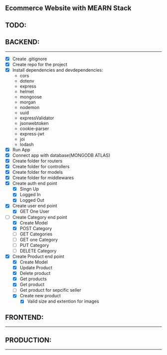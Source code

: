 ## Ecommerce Website with MEARN Stack

## TODO:

## BACKEND:
----
* [x] Create .gitignore
* [x] Create repo for the project
* [x] Install dependencies and devdependencies:
    * cors
    * dotenv
    * express
    * helmet
    * mongoose
    * morgan
    * nodemon
    * uuid
    * expressValidator
    * jsonwebtoken
    * cookie-parser
    * express-jwt
    * joi
    * lodash
* [x] Run App
* [x] Connect app with database(MONGODB ATLAS)
* [x] Create folder for routers
* [x] Create folder for controllers
* [x] Create folder for models
* [x] Create folder for middlewares
* [x] Create auth end point
    * [x] Singn Up
    * [x] Logged In
    * [x] Logged Out
* [x] Create user end point
    * [x] GET One User
* [ ] Create Category end point
    * [x] Create Model
    * [x] POST Category
    * [ ] GET Categories
    * [ ] GET one Category
    * [ ] PUT Category
    * [ ] DELETE Category
* [x] Create Product end point
    * [x] Create Model
    * [x] Update Product
    * [x] Delete product
    * [x] Get products
    * [x] Get product
    * [ ] Get product for sepcific seller
    * [x] Create new product
        * [x] Valid size and extention for images
        
## FRONTEND:
----

## PRODUCTION:
----